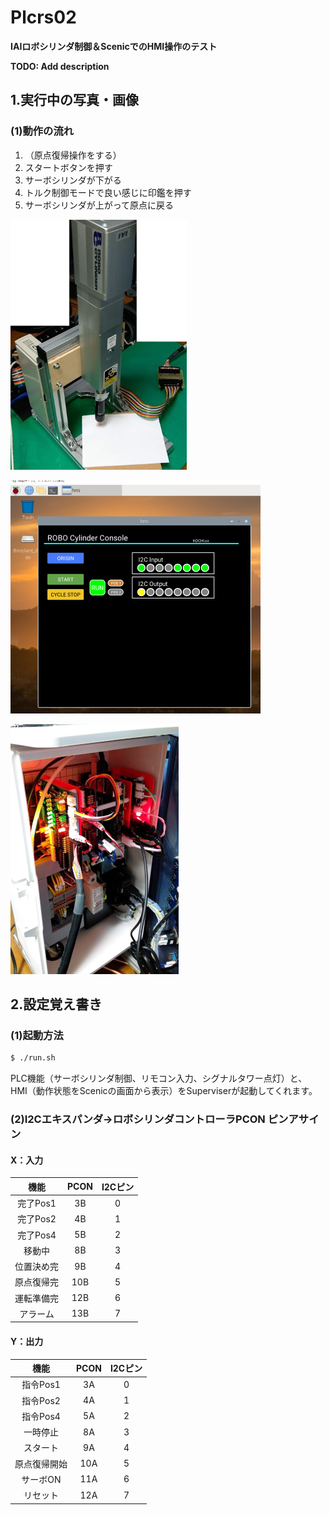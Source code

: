 # Plcrs02

**IAIロボシリンダ制御＆ScenicでのHMI操作のテスト**


**TODO: Add description**


## 1.実行中の写真・画像

### (1)動作の流れ

 1. （原点復帰操作をする）
 1. スタートボタンを押す
 1. サーボシリンダが下がる
 1. トルク制御モードで良い感じに印鑑を押す
 1. サーボシリンダが上がって原点に戻る


![サーボシリンダ](./docs/image/rc_001.png)

![HMI](./docs/image/hmi_001.png)

![制御盤](./docs/image/ban_001.png)

<!--[動作の様子の動画](./docs/image/plcrs_sample01.mp4)
-->

## 2.設定覚え書き

### (1)起動方法

```bash
$ ./run.sh
```

PLC機能（サーボシリンダ制御、リモコン入力、シグナルタワー点灯）と、
HMI（動作状態をScenicの画面から表示）をSuperviserが起動してくれます。

### (2)I2Cエキスパンダ→ロボシリンダコントローラPCON ピンアサイン

#### X：入力

|機能|PCON|I2Cピン|
|:---:|:---:|:---:|
|完了Pos1|3B|0|
|完了Pos2|4B|1|
|完了Pos4|5B|2|
|移動中|8B|3|
|位置決め完|9B|4|
|原点復帰完|10B|5|
|運転準備完|12B|6|
|アラーム|13B|7|

#### Y：出力

|機能|PCON|I2Cピン|
|:---:|:---:|:---:|
|指令Pos1|3A|0|
|指令Pos2|4A|1|
|指令Pos4|5A|2|
|一時停止|8A|3|
|スタート|9A|4|
|原点復帰開始|10A|5|
|サーボON|11A|6|
|リセット|12A|7|

